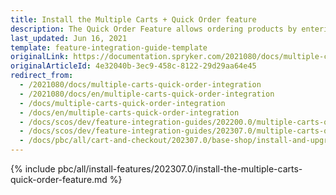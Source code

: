 ```yaml
---
title: Install the Multiple Carts + Quick Order feature
description: The Quick Order Feature allows ordering products by entering SKU and quantity on one page. The guide describes how to integrate the feature into your project.
last_updated: Jun 16, 2021
template: feature-integration-guide-template
originalLink: https://documentation.spryker.com/2021080/docs/multiple-carts-quick-order-integration
originalArticleId: 4e32040b-3ec9-458c-8122-29d29aa64e45
redirect_from:
  - /2021080/docs/multiple-carts-quick-order-integration
  - /2021080/docs/en/multiple-carts-quick-order-integration
  - /docs/multiple-carts-quick-order-integration
  - /docs/en/multiple-carts-quick-order-integration
  - /docs/scos/dev/feature-integration-guides/202200.0/multiple-carts-quick-order-feature-integration.html
  - /docs/scos/dev/feature-integration-guides/202307.0/multiple-carts-quick-order-feature-integration.html  
  - /docs/pbc/all/cart-and-checkout/202307.0/base-shop/install-and-upgrade/install-features/install-the-multiple-carts-quick-order-feature.html
---
```


{% include pbc/all/install-features/202307.0/install-the-multiple-carts-quick-order-feature.md %} <!-- To edit, see /_includes/pbc/all/install-features/202307.0/install-the-multiple-carts-quick-order-feature.md -->
